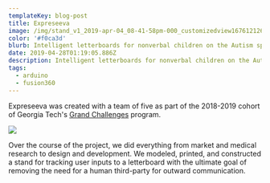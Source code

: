 ```yaml
---
templateKey: blog-post
title: Expreseeva
image: /img/stand_v1_2019-apr-04_08-41-58pm-000_customizedview16761212674_png.png
color: '#f0ca3d'
blurb: Intelligent letterboards for nonverbal children on the Autism spectrum
date: 2019-04-28T01:19:05.886Z
description: Intelligent letterboards for nonverbal children on the Autism spectrum.
tags:
  - arduino
  - fusion360
---
```

Expreseeva was created with a team of five as part of the 2018-2019 cohort of Georgia Tech's [Grand Challenges](http://grandchallenges.gatech.edu/) program.

![](/img/screen-shot-2019-08-04-at-6.24.13-pm.jpg)

Over the course of the project, we did everything from market and medical research to design and development. We modeled, printed, and constructed a stand for tracking user inputs to a letterboard with the ultimate goal of removing the need for a human third-party for outward communication.
